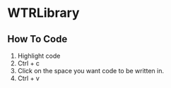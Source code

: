 # WTRLibrary
## How To Code
1. Highlight code
2. Ctrl + c
3. Click on the space you want code to be written in.
4. Ctrl + v
